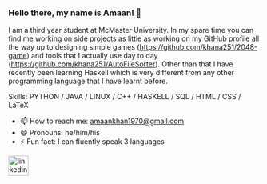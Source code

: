 ### Hello there, my name is Amaan! 👋
I am a third year student at McMaster University. 
In my spare time you can find me working on side projects as little as working on my GitHub profile all the way up to designing simple games (https://github.com/khana251/2048-game) and tools that I actually use day to day (https://github.com/khana251/AutoFileSorter). 
Other than that I have recently been learning Haskell which is very different from any other programming language that I have learnt before.

Skills: PYTHON / JAVA / LINUX / C++ / HASKELL / SQL / HTML / CSS / LaTeX

- 📫 How to reach me: amaankhan1970@gmail.com 
- 😄 Pronouns: he/him/his 
- ⚡ Fun fact: I can fluently speak 3 languages 


[<img src='https://cdn.jsdelivr.net/npm/simple-icons@3.0.1/icons/linkedin.svg' alt='linkedin' height='40'>](https://www.linkedin.com/in/https://www.linkedin.com/in/amaan-a-khan//) 

